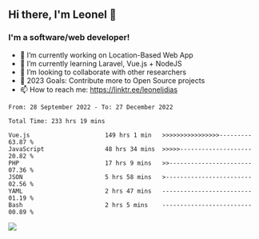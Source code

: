 ## Hi there, I'm Leonel 👋

### I'm a software/web developer!
- 🔭 I’m currently working on Location-Based Web App
- 🌱 I’m currently learning Laravel, Vue.js + NodeJS
- 👯 I’m looking to collaborate with other researchers
- 🥅 2023 Goals: Contribute more to Open Source projects
- 📫 How to reach me: https://linktr.ee/leoneljdias

<!--START_SECTION:waka-->

```text
From: 28 September 2022 - To: 27 December 2022

Total Time: 233 hrs 19 mins

Vue.js                     149 hrs 1 min   >>>>>>>>>>>>>>>>---------   63.87 %
JavaScript                 48 hrs 34 mins  >>>>>--------------------   20.82 %
PHP                        17 hrs 9 mins   >>-----------------------   07.36 %
JSON                       5 hrs 58 mins   >------------------------   02.56 %
YAML                       2 hrs 47 mins   -------------------------   01.19 %
Bash                       2 hrs 5 mins    -------------------------   00.89 %
```

<!--END_SECTION:waka-->

![](https://komarev.com/ghpvc/?username=leoneljdias&color=blue&style=flat-square)
